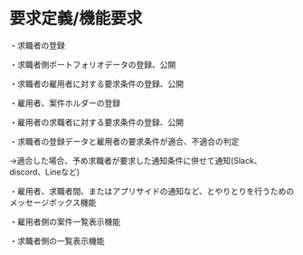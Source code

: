 # 要求定義/機能要求

・求職者の登録

・求職者側ポートフォリオデータの登録、公開

・求職者の雇用者に対する要求条件の登録、公開

・雇用者、案件ホルダーの登録

・雇用者の求職者に対する要求条件の登録、公開

・求職者の登録データと雇用者の要求条件が適合、不適合の判定

→適合した場合、予め求職者が要求した通知条件に併せて通知(Slack、discord、Lineなど)

・雇用者、求職者間、またはアプリサイドの通知など、とやりとりを行うためのメッセージボックス機能

・雇用者側の案件一覧表示機能

・求職者側の一覧表示機能